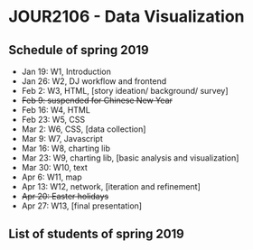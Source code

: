 # JOUR2106 - Data Visualization

## Schedule of spring 2019

- Jan 19: W1, Introduction
- Jan 26: W2, DJ workflow and frontend
- Feb 2: W3, HTML, [story ideation/ background/ survey]
- ~~Feb 9: suspended for Chinese New Year~~
- Feb 16: W4, HTML
- Feb 23: W5, CSS
- Mar 2: W6, CSS, [data collection]
- Mar 9: W7, Javascript
- Mar 16: W8, charting lib
- Mar 23: W9, charting lib, [basic analysis and visualization]
- Mar 30: W10, text
- Apr 6: W11, map
- Apr 13: W12, network, [iteration and refinement]
- ~~Apr 20: Easter holidays~~
- Apr 27: W13, [final presentation]

## List of students of spring 2019

